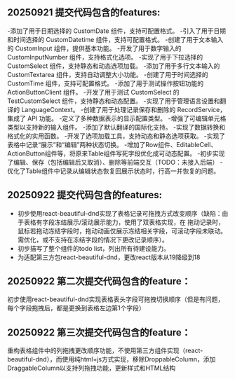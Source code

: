 ## 20250921 提交代码包含的features:
-添加了用于日期选择的 CustomDate 组件，支持可配置格式。
-引入了用于日期和时间选择的 CustomDatetime 组件，支持可配置格式。
-创建了用于文本输入的 CustomInput 组件，提供基本功能。
-开发了用于数字输入的 CustomInputNumber 组件，支持格式化选项。
-实现了用于下拉选择的 CustomSelect 组件，支持静态和动态选项加载。
-添加了用于多行文本输入的 CustomTextarea 组件，支持自动调整大小功能。
-创建了用于时间选择的 CustomTime 组件，支持可配置格式。
-添加了用于测试操作按钮功能的 ActionButtonClient 组件。
-开发了用于测试 CustomSelect 的 TestCustomSelect 组件，支持静态和动态配置。
-实现了用于管理语言设置和翻译的 LanguageContext。
-创建了用于处理记录保存和删除的 RecordService，集成了 API 功能。
-定义了多种数据表示的显示配置类型。
-增强了可编辑单元格类型以支持新的输入组件。
-添加了默认翻译的国际化支持。
-实现了数据转换和格式化的实用函数。
-开发了选项加载工具，支持动态和静态选项获取。
-实现了表格中记录“展示”和“编辑”两种状态切换。
-增加了Row组件、EditableCell、ActionButton组件等，将原来Table组件写死字段优化成可动态配置。
-初步实现了编辑、保存（包括编辑后又取消）、删除等前端交互（TODO：未接入后端）
-优化了Table组件中记录从编辑状态恢复回展示状态时，行高一并恢复的问题。

## 20250922 提交代码包含的features:
- 初步使用react-beautiful-dnd实现了表格记录可拖拽方式改变顺序（缺陷：由于表格有字段冻结展示/滚动展示能力，使用了双表格实现，在 拖动记录时，鼠标若拖动冻结字段时，拖动动画仅展示冻结相关字段，可滚动字段未联动。需优化，或不支持在冻结字段的情况下更改记录顺序）。
- 初步描写了整个组件的todo list，列出所有待建设能力。
- 为适配第三方包react-beautiful-dnd，更改react版本从19降级到18

## 20250922 第二次提交代码包含的feature：
初步使用react-beautiful-dnd实现表格表头字段可拖拽切换顺序（但是有问题，每个字段拖拽后，都是更换到表格左边第1个字段）

## 20250922 第三次提交代码包含的feature：
重构表格组件中的列拖拽更改顺序功能，不使用第三方组件实现（react-beautiful-dnd），而使用纯html+js方式实现，移除DroppableColumn，添加DraggableColumn以支持列拖拽功能，更新样式和HTML结构
